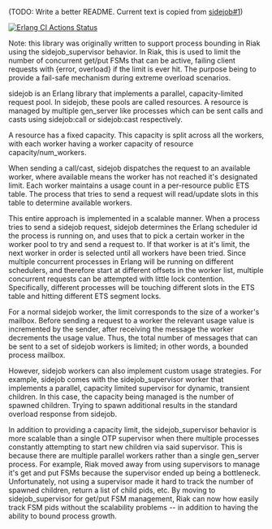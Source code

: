 (TODO: Write a better README. Current text is copied from [sidejob#1](https://github.com/basho/sidejob/pull/1))

[![Erlang CI Actions Status](https://github.com/basho/sidejob/workflows/Erlang%20CI/badge.svg)](https://github.com/basho/sidejob/actions)

Note: this library was originally written to support process bounding in Riak using the sidejob_supervisor behavior. In Riak, this is used to limit the number of concurrent get/put FSMs that can be active, failing client requests with {error, overload} if the limit is ever hit. The purpose being to provide a fail-safe mechanism during extreme overload scenarios.

sidejob is an Erlang library that implements a parallel, capacity-limited request pool. In sidejob, these pools are called resources. A resource is managed by multiple gen_server like processes which can be sent calls and casts using sidejob:call or sidejob:cast respectively.

A resource has a fixed capacity. This capacity is split across all the workers, with each worker having a worker capacity of resource capacity/num_workers.

When sending a call/cast, sidejob dispatches the request to an available worker, where available means the worker has not reached it's designated limit. Each worker maintains a usage count in a per-resource public ETS table. The process that tries to send a request will read/update slots in this table to determine available workers.

This entire approach is implemented in a scalable manner. When a process tries to send a sidejob request, sidejob determines the Erlang scheduler id the process is running on, and uses that to pick a certain worker in the worker pool to try and send a request to. If that worker is at it's limit, the next worker in order is selected until all workers have been tried. Since multiple concurrent processes in Erlang will be running on different schedulers, and therefore start at different offsets in the worker list, multiple concurrent requests can be attempted with little lock contention. Specifically, different processes will be touching different slots in the ETS table and hitting different ETS segment locks.

For a normal sidejob worker, the limit corresponds to the size of a worker's mailbox. Before sending a request to a worker the relevant usage value is incremented by the sender, after receiving the message the worker decrements the usage value. Thus, the total number of messages that can be sent to a set of sidejob workers is limited; in other words, a bounded process mailbox.

However, sidejob workers can also implement custom usage strategies. For example, sidejob comes with the sidejob_supervisor worker that implements a parallel, capacity limited supervisor for dynamic, transient children. In this case, the capacity being managed is the number of spawned children. Trying to spawn additional results in the standard overload response from sidejob.

In addition to providing a capacity limit, the sidejob_supervisor behavior is more scalable than a single OTP supervisor when there multiple processes constantly attempting to start new children via said supervisor. This is because there are multiple parallel workers rather than a single gen_server process. For example, Riak moved away from using supervisors to manage it's get and put FSMs because the supervisor ended up being a bottleneck. Unfortunately, not using a supervisor made it hard to track the number of spawned children, return a list of child pids, etc. By moving to sidejob_supervisor for get/put FSM management, Riak can now how easily track FSM pids without the scalability problems -- in addition to having the ability to bound process growth.

